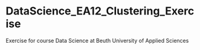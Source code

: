 # DataScience_EA12_Clustering_Exercise
Exercise for course Data Science at Beuth University of Applied Sciences
